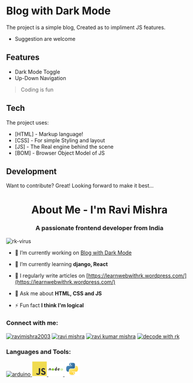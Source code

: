 # Blog with Dark Mode

The project is a simple blog, Created as to impliment JS features.

- Suggestion are welcome

## Features

- Dark Mode Toggle
- Up-Down Navigation


> Coding is fun

## Tech

The project uses:

- [HTML] - Markup language!
- [CSS] - For simple Styling and layout
- [JS] - The Real engine behind the scene
- [BOM] - Browser Object Model of JS

## Development

Want to contribute? Great!
Looking forward to make it best...


   
   <h1 align="center">About Me - I'm Ravi Mishra</h1>
<h3 align="center">A passionate frontend developer from India</h3>

<p align="left"> <img src="https://komarev.com/ghpvc/?username=rk-virus&label=Profile%20views&color=0e75b6&style=flat" alt="rk-virus" /> </p>

- 🔭 I’m currently working on [Blog with Dark Mode](https://github.com/Rk-Virus/Blog-with-Dark-Mode)

- 🌱 I’m currently learning **django, React**

- 📝 I regularly write articles on [https://learnwebwithrk.wordpress.com/](https://learnwebwithrk.wordpress.com/)

- 💬 Ask me about **HTML, CSS and JS**

- ⚡ Fun fact **I think I'm logical**

<h3 align="left">Connect with me:</h3>
<p align="left">
<a href="https://twitter.com/ravimishra2003" target="blank"><img align="center" src="https://raw.githubusercontent.com/rahuldkjain/github-profile-readme-generator/master/src/images/icons/Social/twitter.svg" alt="ravimishra2003" height="30" width="40" /></a>
<a href="https://linkedin.com/in/ravi mishra" target="blank"><img align="center" src="https://raw.githubusercontent.com/rahuldkjain/github-profile-readme-generator/master/src/images/icons/Social/linked-in-alt.svg" alt="ravi mishra" height="30" width="40" /></a>
<a href="https://fb.com/ravi kumar mishra" target="blank"><img align="center" src="https://raw.githubusercontent.com/rahuldkjain/github-profile-readme-generator/master/src/images/icons/Social/facebook.svg" alt="ravi kumar mishra" height="30" width="40" /></a>
<a href="https://www.youtube.com/c/decode with rk" target="blank"><img align="center" src="https://raw.githubusercontent.com/rahuldkjain/github-profile-readme-generator/master/src/images/icons/Social/youtube.svg" alt="decode with rk" height="30" width="40" /></a>
</p>

<h3 align="left">Languages and Tools:</h3>
<p align="left"> <a href="https://www.arduino.cc/" target="_blank"> <img src="https://cdn.worldvectorlogo.com/logos/arduino-1.svg" alt="arduino" width="40" height="40"/> </a> <a href="https://developer.mozilla.org/en-US/docs/Web/JavaScript" target="_blank"> <img src="https://raw.githubusercontent.com/devicons/devicon/master/icons/javascript/javascript-original.svg" alt="javascript" width="40" height="40"/> </a> <a href="https://nodejs.org" target="_blank"> <img src="https://raw.githubusercontent.com/devicons/devicon/master/icons/nodejs/nodejs-original-wordmark.svg" alt="nodejs" width="40" height="40"/> </a> <a href="https://www.python.org" target="_blank"> <img src="https://raw.githubusercontent.com/devicons/devicon/master/icons/python/python-original.svg" alt="python" width="40" height="40"/> </a> </p>
